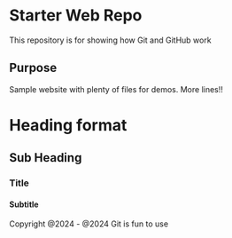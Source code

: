# Starter Web Repo

This repository is for showing how Git and GitHub work

## Purpose

Sample website with plenty of files for demos. More lines!!

# Heading format
## Sub Heading
### Title
#### Subtitle

Copyright @2024 - @2024
Git is fun to use